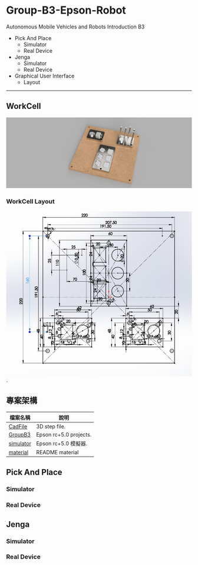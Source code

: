 # Group-B3-Epson-Robot
Autonomous Mobile Vehicles and Robots Introduction B3
+ Pick And Place
  * Simulator 
  * Real Device
+ Jenga
  * Simulator
  * Real Device
+ Graphical User Interface
  * Layout

-------

## WorkCell
![](https://github.com/yuan-0816/Group-B3-Epson-Robot/blob/main/material/workcell%20v9.png)
### WorkCell Layout
![](https://github.com/yuan-0816/Group-B3-Epson-Robot/blob/main/material/workcell_layout.png). 

## 專案架構
| **檔案名稱**     | **說明** |
|--------------|-------------------------|
| [CadFile](https://github.com/yuan-0816/Group-B3-Epson-Robot/tree/main/CadFile)      |3D step file.            |
| [GroupB3](https://github.com/yuan-0816/Group-B3-Epson-Robot/tree/main/GroupB3)      |Epson rc+5.0 projects.   |
| [simulator](https://github.com/yuan-0816/Group-B3-Epson-Robot/tree/main/simulator)  |Epson rc+5.0 模擬器.      |
| [material](https://github.com/yuan-0816/Group-B3-Epson-Robot/tree/main/material)    |README material          |
  
## Pick And Place
### Simulator
### Real Device

## Jenga
### Simulator
### Real Device



